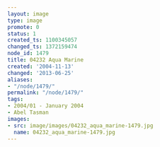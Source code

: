 ```yaml
---
layout: image
type: image
promote: 0
status: 1
created_ts: 1100345057
changed_ts: 1372159474
node_id: 1479
title: 04232 Aqua Marine
created: '2004-11-13'
changed: '2013-06-25'
aliases:
- "/node/1479/"
permalink: "/node/1479/"
tags:
- 2004/01 - January 2004
- Abel Tasman
images:
- src: image/images/04232_aqua_marine-1479.jpg
  name: 04232_aqua_marine-1479.jpg
---
```


